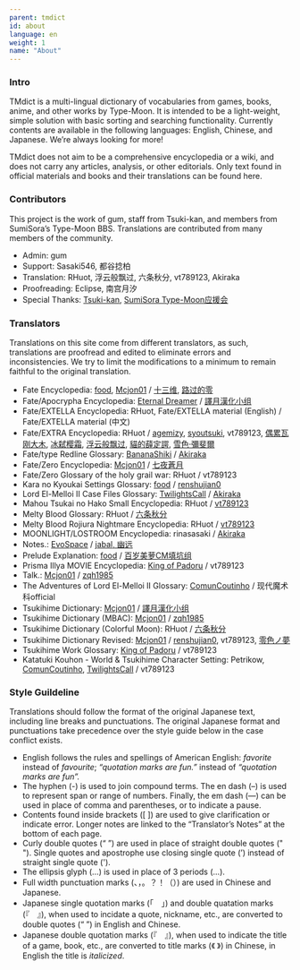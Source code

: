 ```yaml
---
parent: tmdict
id: about
language: en
weight: 1
name: "About"
---
```


### Intro

TMdict is a multi-lingual dictionary of vocabularies from games, books, anime, and other works by Type-Moon. It is intended to be a light-weight, simple solution with basic sorting and searching functionality. Currently contents are available in the following languages: English, Chinese, and Japanese. We’re always looking for more!

TMdict does not aim to be a comprehensive encyclopedia or a wiki, and does not carry any articles, analysis, or other editorials. Only text found in official materials and books and their translations can be found here.

### Contributors

This project is the work of gum, staff from Tsuki-kan, and members from SumiSora’s Type-Moon BBS. Translations are contributed from many members of the community.

- <span class="highlight">Admin:</span> gum
- <span class="highlight">Support:</span> Sasaki546, 都谷捻柏
- <span class="highlight">Translation:</span> RHuot, 浮云般飘过, 六条秋分, vt789123, Akiraka
- <span class="highlight">Proofreading:</span> Eclipse, 南宫月汐
- <span class="highlight">Special Thanks:</span> <a href="http://tsukikan.com/">Tsuki-kan</a>, <a href="https://bbs.sumisora.net/thread.php?fid=14">SumiSora Type-Moon应援会</a>

### Translators

Translations on this site come from different translators, as such, translations are proofread and edited to eliminate errors and inconsistencies. We try to limit the modifications to a minimum to remain faithful to the original translation.

- <span class="highlight">Fate Encyclopedia:</span>
  <a href="http://z13.invisionfree.com/Mobius_Space/index.php?act=idx">food</a>, <a href="http://forums.nrvnqsr.com/showthread.php/4880-Mcjon01-Translates-Things">Mcjon01</a> / <a href="http://tieba.baidu.com/f?kw=%D4%C2%D2%B9%D6%AE%BF%D5">十三维</a>, <a href="https://tieba.baidu.com/p/1504291610">路过的零</a>
- <span class="highlight">Fate/Apocrypha Encyclopedia:</span>
  <a href="https://fateapocryphathetranslation.wordpress.com/side-materials/fateapocrypha-material/">Eternal Dreamer</a> / <a href="https://bbs.sumisora.net/read.php?tid=11071116">譯月漢化小组</a>
- <span class="highlight">Fate/EXTELLA Encyclopedia:</span>
  RHuot, Fate/EXTELLA material (English) / Fate/EXTELLA material (中文)
- <span class="highlight">Fate/EXTRA Encyclopedia:</span>
  RHuot / <a href="https://tieba.baidu.com/p/2536360820">agemizy</a>, <a href="https://bbs.sumisora.net/read.php?tid=11051957">syoutsuki</a>, vt789123, <a href="https://tieba.baidu.com/p/5124843633">偶累瓦刚大木</a>, <a href="https://bbs.sumisora.net/read.php?tid=11045922">冰弑</a><a href="https://bbs.sumisora.net/read.php?tid=11070209">樱霜</a>, <a href="https://tieba.baidu.com/p/2558097923">浮云般飘过</a>, <a href="https://tieba.baidu.com/p/4861921746">貓的薛定諤</a>, <a href="https://home.gamer.com.tw/creationDetail.php?sn=2002017">雪色‧彌斐爾</a>
- <span class="highlight">Fate/type Redline Glossary:</span>
  <a href="https://www.reddit.com/user/BananaShiki">BananaShiki</a> / <a href="https://www.weibo.com/u/6537160863">Akiraka</a>
- <span class="highlight">Fate/Zero Encyclopedia:</span>
  <a href="http://forums.nrvnqsr.com/showthread.php/4880-Mcjon01-Translates-Things">Mcjon01</a> / <a href="http://home.gamer.com.tw/homeindex.php?owner=langrisseriv">七夜蒼月</a>
- <span class="highlight">Fate/Zero Glossary of the holy grail war:</span>
  RHuot / vt789123
- <span class="highlight">Kara no Kyoukai Settings Glossary:</span>
  <a href="http://z13.invisionfree.com/Mobius_Space/index.php?">food</a> / <a href="https://bbs.sumisora.net/read.php?tid=4458241">renshujian0</a>
- <span class="highlight">Lord El-Melloi II Case Files Glossary:</span>
  <a href="https://forums.nrvnqsr.com/showthread.php/5943-Lord-El-Melloi-II-Case-Files">TwilightsCall</a> / <a href="https://www.weibo.com/u/6537160863">Akiraka</a>
- <span class="highlight">Mahou Tsukai no Hako Small Encyclopedia:</span>
  RHuot / <a href="https://bbs.sumisora.net/read.php?tid=11077935">vt789123</a>
- <span class="highlight">Melty Blood Glossary:</span>
  RHuot / <a href="https://bbs.sumisora.net/read.php?tid=10974953">六条秋分</a>
- <span class="highlight">Melty Blood Rojiura Nightmare Encyclopedia:</span>
  RHuot / <a href="https://bbs.sumisora.net/read.php?tid=11077729">vt789123</a>
- <span class="highlight">MOONLIGHT/LOSTROOM Encyclopedia:</span>
  rinasasaki / <a href="https://www.weibo.com/u/6537160863">Akiraka</a>
- <span class="highlight">Notes.:</span>
  <a href="http://forums.nrvnqsr.com/showthread.php/73-Angel-Notes-Translation-by-Evospace?p=2315">EvoSpace</a> / <a href="http://tieba.baidu.com/p/122814195">jabal, 幽远</a>
- <span class="highlight">Prelude Explanation:</span>
  <a href="http://z13.invisionfree.com/Mobius_Space/index.php?">food</a> / <a href="https://bbs.popgo.org/bbs/read.php?tid=418222">百岁美萝CM填坑组</a>
- <span class="highlight">Prisma Illya MOVIE Encyclopedia:</span>
  <a href="https://www.reddit.com/user/King_of_Padoru">King of Padoru</a> / vt789123
- <span class="highlight">Talk.:</span>
  <a href="http://forums.nrvnqsr.com/showthread.php/4880-Mcjon01-Translates-Things">Mcjon01</a> / <a href="http://bbs.sumisora.net/read.php?tid=10946479#2831447">zqh1985</a>
- <span class="highlight">The Adventures of Lord El-Melloi II Glossary:</span>
  <a href="https://forums.nrvnqsr.com/showthread.php/5419-Lord-El-Melloi-II-Case-Files?p=3281356&viewfull=1#post3281356">ComunCoutinho</a> / 现代魔术科official
- <span class="highlight">Tsukihime Dictionary:</span>
  <a href="http://forums.nrvnqsr.com/showthread.php/4880-Mcjon01-Translates-Things">Mcjon01</a> / <a href="http://home.gamer.com.tw/homeindex.php?owner=typemercury">譯月漢化小组</a>
- <span class="highlight">Tsukihime Dictionary (MBAC):</span>
  <a href="http://forums.nrvnqsr.com/showthread.php/4880-Mcjon01-Translates-Things">Mcjon01</a> / <a href="https://bbs.sumisora.net/read.php?tid=10946479">zqh1985</a>
- <span class="highlight">Tsukihime Dictionary (Colorful Moon):</span>
  RHuot / <a href="https://bbs.sumisora.net/read.php?tid=10974953">六条秋分</a>
- <span class="highlight">Tsukihime Dictionary Revised:</span>
  <a href="http://forums.nrvnqsr.com/showthread.php/4880-Mcjon01-Translates-Things">Mcjon01</a> / <a href="http://www.lightnovel.cn/thread-33199-6-1.html">renshujian0</a>, vt789123, <a href="https://bbs.sumisora.net/read.php?tid=11002936">零色ノ夢</a>
- <span class="highlight">Tsukihime Work Glossary:</span>
  <a href="https://www.reddit.com/user/King_of_Padoru">King of Padoru</a> / vt789123
- <span class="highlight">Katatuki Kouhon - World & Tsukihime Character Setting:</span>
  Petrikow, <a href="https://www.reddit.com/u/ComunCoutinho/">ComunCoutinho</a>, <a href="https://forums.nrvnqsr.com/showthread.php/5943-Lord-El-Melloi-II-Case-Files">TwilightsCall</a> / vt789123

### Style Guildeline

Translations should follow the format of the original Japanese text, including line breaks and punctuations. The original Japanese format and punctuations take precedence over the style guide below in the case conflict exists.

- English follows the rules and spellings of American English: _favorite_ instead of _favourite_; _“quotation marks are fun.”_ instead of _“quotation marks are fun”._
- The hyphen (-) is used to join compound terms. The en dash (–) is used to represent span or range of numbers. Finally, the em dash (—) can be used in place of comma and parentheses, or to indicate a pause.
- Contents found inside brackets ([ ]) are used to give clarification or indicate error. Longer notes are linked to the “Translator’s Notes” at the bottom of each page.
- Curly double quotes (“ ”) are used in place of straight double quotes (" "). Single quotes and apostrophe use closing single quote (’) instead of straight single quote (').
- The ellipsis glyph (…) is used in place of 3 periods (...).
- Full width punctuation marks (、，。？！（）) are used in Chinese and Japanese.
- Japanese single quotation marks (「　」) and double quatation marks (『　』), when used to incidate a quote, nickname, etc., are converted to double quotes (“ ”) in English and Chinese.
- Japanese double quotation marks (『　』), when used to indicate the title of a game, book, etc., are converted to title marks (《 》) in Chinese, in English the title is _italicized_.
